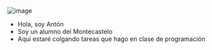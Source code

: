 ![image](https://github.com/AntonRSeoane/AntonRSeoane/assets/144905749/bdfd14ec-d202-49cb-ac45-a9cfa0086564)


- Hola, soy Antón
- Soy un alumno del Montecastelo
- Aquí estaré colgando tareas que hago en clase de programación
